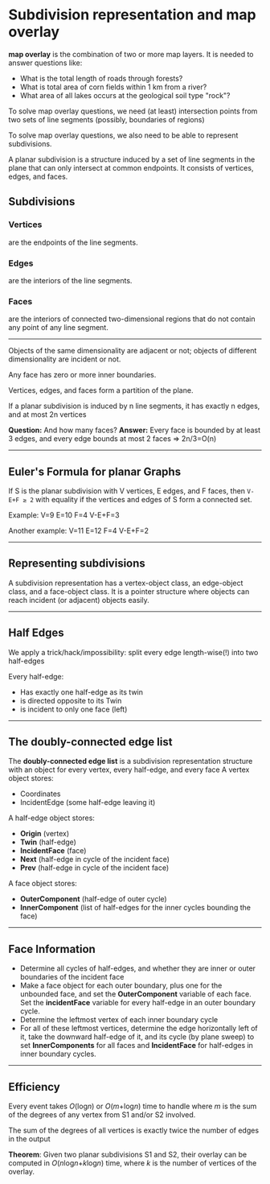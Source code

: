 # Subdivision representation and map overlay

**map overlay** is the combination of two or more map layers.
It is needed to answer questions like:
- What is the total length of roads through forests?
- What is total area of corn fields within 1 km from a river?
- What area of all lakes occurs at the geological soil type "rock"?

To solve map overlay questions, we need (at least) intersection points from two sets of line segments (possibly, boundaries of regions)

To solve map overlay questions, we also need to be able to represent subdivisions.

A planar subdivision is a structure induced by a set of line segments in the plane that can only intersect at common endpoints. It consists of vertices, edges, and faces.

## Subdivisions
### Vertices
are the endpoints of the line segments.

### Edges
are the interiors of the line segments.

### Faces
are the interiors of connected two-dimensional regions that do not contain any point of any line segment.

----
Objects of the same dimensionality are adjacent or not; objects of different dimensionality are incident or not.

Any face has zero or more inner boundaries.

Vertices, edges, and faces form a partition of the plane.

If a planar subdivision is induced by n line segments, it has exactly n edges, and at most 2n vertices

**Question:** And how many faces?
**Answer:** Every face is bounded by at least 3 edges, and every edge bounds at most 2 faces => 2n/3=O(n)

----
## Euler's Formula for planar Graphs
If S is the planar subdivision with V vertices, E edges, and F faces, then
`V-E+F ≥ 2`
with equality if the vertices and edges of S form a connected set.

Example:
V=9
E=10
F=4
V-E+F=3

Another example:
V=11
E=12
F=4
V-E+F=2

----
## Representing subdivisions
A subdivision representation has a vertex-object class, an edge-object class, and a face-object class.
It is a pointer structure where objects can reach incident (or adjacent) objects easily.

----
## Half Edges
We apply a trick/hack/impossibility:
split every edge length-wise(!) into two half-edges

Every half-edge:
- Has exactly one half-edge as its twin
- is directed opposite to its Twin
- is incident to only one face (left)

----
## The doubly-connected edge list
The **doubly-connected edge list** is a subdivision representation structure with an object for every vertex, every half-edge, and every face
A vertex object stores:
- Coordinates
- IncidentEdge (some half-edge leaving it)

A half-edge object stores:
- **Origin** (vertex)
- **Twin** (half-edge)
- **IncidentFace** (face)
- **Next** (half-edge in cycle of the incident face)
- **Prev** (half-edge in cycle of the incident face)

A face object stores:
- **OuterComponent** (half-edge of outer cycle)
- **InnerComponent** (list of half-edges for the inner cycles bounding the face)

----
## Face Information
- Determine all cycles of half-edges, and whether they are inner or outer boundaries of the incident face
- Make a face object for each outer boundary, plus one for the unbounded face, and set the **OuterComponent** variable of each face. Set the **incidentFace** variable for every half-edge in an outer boundary cycle.
- Determine the leftmost vertex of each inner boundary cycle
- For all of these leftmost vertices, determine the edge horizontally left of it, take the downward half-edge of it, and its cycle (by plane sweep) to set **InnerComponents** for all faces and **IncidentFace** for half-edges in inner boundary cycles.

----
##  Efficiency
Every event takes *O*(log*n*) or *O*(*m*+log*n*) time to handle where *m* is the sum of the degrees of any vertex from S1 and/or S2 involved.

The sum of the degrees of all vertices is exactly twice the number of edges in the output

**Theorem**: Given two planar subdivisions S1 and S2, their overlay can be computed in *O*(*n*log*n*+*k*log*n*) time, where *k* is the number of vertices of the overlay.